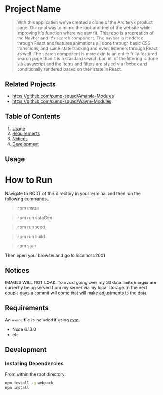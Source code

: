# Project Name

> With this application we've created a clone of the 
Arc'teryx product page. Our goal was to mimic the look
and feel of the website while improving it's function
where we saw fit. This repo is a recreation of the 
Navbar and it's search component. The navbar is rendered through 
React and features animations all done through basic CSS transitions,
and some state tracking and event listeners through React as well.
The search component is more akin to an entire fully featured search
page than it is a standard search bar. All of the filtering
is done via Javascript and the items and filters
are styled via flexbox and conditionally rendered based on
their state in React.



## Related Projects

  - https://github.com/pump-squad/Amanda-Modules
  - https://github.com/pump-squad/Wayne-Modules

## Table of Contents

1. [Usage](#Usage)
1. [Requirements](#requirements)
1. [Notices](#notices)
1. [Development](#development)

## Usage


# How to Run 
Navigate to ROOT of this directory in your terminal and then run the following commands...

>npm install 

>npm run dataGen 

>npm run seed 

>npm run build 

>npm start 

Then open your browser and go to localhost:2001

## Notices
IMAGES WILL NOT LOAD. To avoid going over my S3 data limits images are currently being served from my server via my local storage. In the next couple days a commit will come that will make adjustments to the data.

## Requirements

An `nvmrc` file is included if using [nvm](https://github.com/creationix/nvm).

- Node 6.13.0
- etc

## Development

### Installing Dependencies

From within the root directory:

```sh
npm install -g webpack
npm install
```

